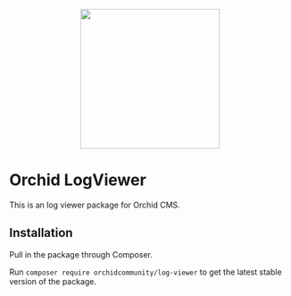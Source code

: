 <p align="center">
<img src="https://orchid.software/img/cms/5.png" width="250">
</p>


# Orchid LogViewer

This is an log viewer package for Orchid CMS.


## Installation

Pull in the package through Composer.

Run `composer require orchidcommunity/log-viewer` to get the latest stable version of the package.
